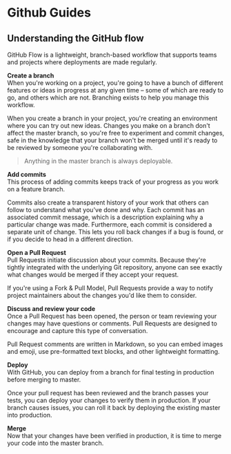 # Github Guides  

## Understanding the GitHub flow
GitHub Flow is a lightweight, branch-based workflow that supports teams and projects where deployments are made regularly.  

**Create a branch**  
When you're working on a project, you're going to have a bunch of different features or ideas in progress at any given time – some of which are ready to go, and others which are not. Branching exists to help you manage this workflow.  

When you create a branch in your project, you're creating an environment where you can try out new ideas. Changes you make on a branch don't affect the master branch, so you're free to experiment and commit changes, safe in the knowledge that your branch won't be merged until it's ready to be reviewed by someone you're collaborating with.  

>Anything in the master branch is always deployable.  

**Add commits**  
This process of adding commits keeps track of your progress as you work on a feature branch.  

Commits also create a transparent history of your work that others can follow to understand what you've done and why. Each commit has an associated commit message, which is a description explaining why a particular change was made. Furthermore, each commit is considered a separate unit of change. This lets you roll back changes if a bug is found, or if you decide to head in a different direction.  

**Open a Pull Request**  
Pull Requests initiate discussion about your commits. Because they're tightly integrated with the underlying Git repository, anyone can see exactly what changes would be merged if they accept your request.  

If you're using a Fork & Pull Model, Pull Requests provide a way to notify project maintainers about the changes you'd like them to consider.  

**Discuss and review your code**  
Once a Pull Request has been opened, the person or team reviewing your changes may have questions or comments. Pull Requests are designed to encourage and capture this type of conversation.  

Pull Request comments are written in Markdown, so you can embed images and emoji, use pre-formatted text blocks, and other lightweight formatting.  

**Deploy**  
With GitHub, you can deploy from a branch for final testing in production before merging to master.  

Once your pull request has been reviewed and the branch passes your tests, you can deploy your changes to verify them in production. If your branch causes issues, you can roll it back by deploying the existing master into production.  

**Merge**  
Now that your changes have been verified in production, it is time to merge your code into the master branch.  

